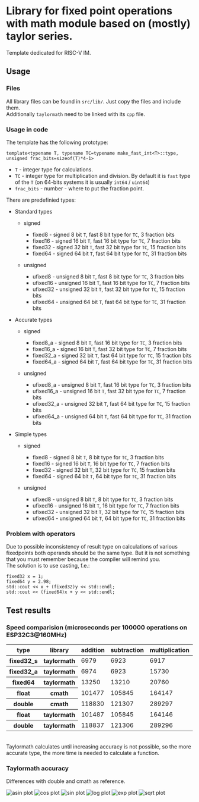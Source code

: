 # Library for fixed point operations with math module based on (mostly) taylor series.

Template dedicated for RISC-V IM.

## Usage

### Files

All library files can be found in `src/lib/`.
Just copy the files and include them.<br>
Additionally `taylormath` need to be linked with its `cpp` file.

### Usage in code

The template has the following prototype:
~~~
template<typename T, typename TC=typename make_fast_int<T>::type, unsigned frac_bits=sizeof(T)*4-1>
~~~

* `T` - integer type for calculations.
* `TC` - integer type for multiplication and division. By default it is `fast` type of the `T` (on 64-bits systems it is usually `int64` / `uint64`)
* `frac_bits` - number - where to put the fraction point.

There are predefinied types:

* Standard types

    * signed

        * fixed8 - signed 8 bit `T`, fast 8 bit type for `TC`, 3 fraction bits
        * fixed16 - signed 16 bit `T`, fast 16 bit type for `TC`, 7 fraction bits
        * fixed32 - signed 32 bit `T`, fast 32 bit type for `TC`, 15 fraction bits
        * fixed64 - signed 64 bit `T`, fast 64 bit type for `TC`, 31 fraction bits

    * unsigned

        * ufixed8 - unsigned 8 bit `T`, fast 8 bit type for `TC`, 3 fraction bits
        * ufixed16 - unsigned 16 bit `T`, fast 16 bit type for `TC`, 7 fraction bits
        * ufixed32 - unsigned 32 bit `T`, fast 32 bit type for `TC`, 15 fraction bits
        * ufixed64 - unsigned 64 bit `T`, fast 64 bit type for `TC`, 31 fraction bits

* Accurate types

    * signed

        * fixed8_a - signed 8 bit `T`, fast 16 bit type for `TC`, 3 fraction bits
        * fixed16_a - signed 16 bit `T`, fast 32 bit type for `TC`, 7 fraction bits
        * fixed32_a - signed 32 bit `T`, fast 64 bit type for `TC`, 15 fraction bits
        * fixed64_a - signed 64 bit `T`, fast 64 bit type for `TC`, 31 fraction bits

    * unsigned

        * ufixed8_a - unsigned 8 bit `T`, fast 16 bit type for `TC`, 3 fraction bits
        * ufixed16_a - unsigned 16 bit `T`, fast 32 bit type for `TC`, 7 fraction bits
        * ufixed32_a - unsigned 32 bit `T`, fast 64 bit type for `TC`, 15 fraction bits
        * ufixed64_a - unsigned 64 bit `T`, fast 64 bit type for `TC`, 31 fraction bits

* Simple types

    * signed

        * fixed8 - signed 8 bit `T`, 8 bit type for `TC`, 3 fraction bits
        * fixed16 - signed 16 bit `T`, 16 bit type for `TC`, 7 fraction bits
        * fixed32 - signed 32 bit `T`, 32 bit type for `TC`, 15 fraction bits
        * fixed64 - signed 64 bit `T`, 64 bit type for `TC`, 31 fraction bits

    * unsigned

        * ufixed8 - unsigned 8 bit `T`, 8 bit type for `TC`, 3 fraction bits
        * ufixed16 - unsigned 16 bit `T`, 16 bit type for `TC`, 7 fraction bits
        * ufixed32 - unsigned 32 bit `T`, 32 bit type for `TC`, 15 fraction bits
        * ufixed64 - unsigned 64 bit `T`, 64 bit type for `TC`, 31 fraction bits

### Problem with operators

Due to possible inconsistency of result type on calculations of various fixedpoints both operands should be the same type. But it is not something that you must remember because the compiler will remind you.<br>
The solution is to use casting, f.e.: 
~~~
fixed32 x = 1;
fixed64 y = 2.98;
std::cout << x + (fixed32)y << std::endl;
std::cout << (fixed64)x + y << std::endl;
~~~



## Test results

### Speed comparision (microseconds per 100000 operations on ESP32C3@160MHz)

<table><thead><tr><th>type</th><th>library</th><th>addition</th><th>subtraction</th><th>multiplication</th><th>division</th><th>sin</th><th>sqrt</th><th>asin</th><th>log</th><th>exp</th></tr></thead><tbody>
<tr><th>fixed32_s</th><th>taylormath</th><td>6979</td><td>6923</td><td>6917</td><td>65417</td><td>212729</td><td>85996</td><td>113790</td><td>361475</td><td>300039</td>

</tr>
<tr><th>fixed32_a</th><th>taylormath</th><td>6974</td><td>6923</td><td>15730</td><td>201891</td><td>320022</td><td>258273</td><td>171575</td><td>872021</td><td>391689</td>

</tr>
<tr><th>fixed64</th><th>taylormath</th><td>13250</td><td>13210</td><td>20760</td><td>251596</td><td>877670</td><td>396637</td><td>396770</td><td>2214862</td><td>1437028</td>

</tr>
<tr><th>float</th><th>cmath</th><td>101477</td><td>105845</td><td>164147</td><td>254707</td><td>2025243</td><td>344891</td><td>535360</td><td>1527855</td><td>2016058</td>

</tr>
<tr><th>double</th><th>cmath</th><td>118830</td><td>121307</td><td>289297</td><td>495248</td><td>3027908</td><td>615168</td><td>843382</td><td>2339771</td><td>2997065</td>

</tr>
<tr><th>float</th><th>taylormath</th><td>101487</td><td>105845</td><td>164146</td><td>254708</td><td>2708557</td><td>1979590</td><td>1467575</td><td>8793024</td><td>4190190</td>

</tr>
<tr><th>double</th><th>taylormath</th><td>118837</td><td>121306</td><td>289296</td><td>495248</td><td>5849438</td><td>8746189</td><td>7214241</td><td>35363306</td><td>10262038</td>

</tr>
</tbody></table>

<br>
Taylormath calculates until increasing accuracy is not possible, so the more accurate type, the more time is needed to calculate a function.

### Taylormath accuracy 

Differences with double and cmath as reference.<br>

![asin plot](plots/plot_asin.png)
![cos plot](plots/plot_cos.png)
![sin plot](plots/plot_sin.png)
![log plot](plots/plot_log.png)
![exp plot](plots/plot_exp.png)
![sqrt plot](plots/plot_sqrt.png)
